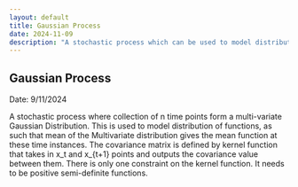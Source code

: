```yaml
---
layout: default
title: Gaussian Process
date: 2024-11-09
description: "A stochastic process which can be used to model distribution of functions"
---
```


## Gaussian Process

Date: 9/11/2024


A stochastic process where collection of n time points form a multi-variate Gaussian Distribution. This is used to model distribution of functions, as such that mean of the Multivariate distribution gives the mean function at these time instances. The covariance matrix is defined by kernel function that takes in x_t and x_{t+1} points and outputs the covariance value between them. There is only one constraint on the kernel function. It needs to be positive semi-definite functions.
